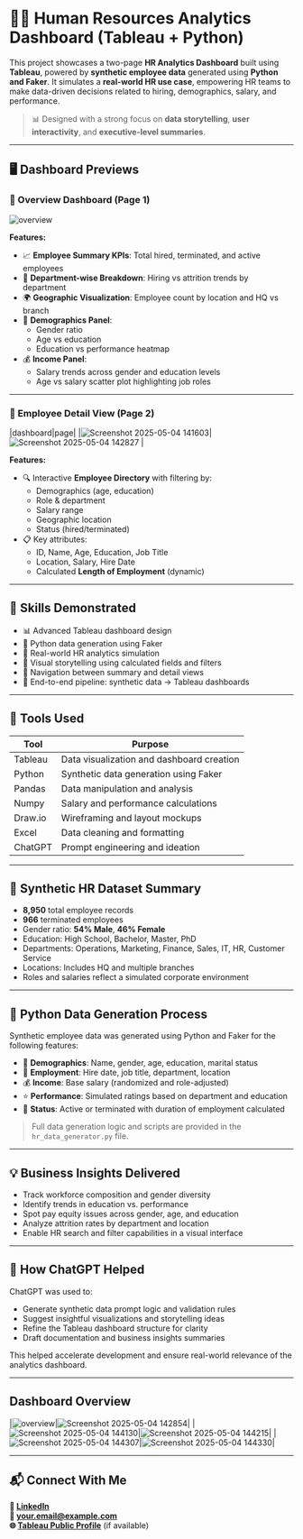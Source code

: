 
# 👩‍💼 Human Resources Analytics Dashboard (Tableau + Python)

This project showcases a two-page **HR Analytics Dashboard** built using **Tableau**, powered by **synthetic employee data** generated using **Python and Faker**. It simulates a **real-world HR use case**, empowering HR teams to make data-driven decisions related to hiring, demographics, salary, and performance.

> 📊 Designed with a strong focus on **data storytelling**, **user interactivity**, and **executive-level summaries**.

---

## 🖥️ Dashboard Previews

### 📌 Overview Dashboard (Page 1)

![overview](https://github.com/user-attachments/assets/ecec7224-ecc8-43c8-ba95-3ae3b3cd0ae6)


**Features:**
- 📈 **Employee Summary KPIs**: Total hired, terminated, and active employees
- 🏢 **Department-wise Breakdown**: Hiring vs attrition trends by department
- 🌍 **Geographic Visualization**: Employee count by location and HQ vs branch
- 👥 **Demographics Panel**:
  - Gender ratio
  - Age vs education
  - Education vs performance heatmap
- 💰 **Income Panel**:
  - Salary trends across gender and education levels
  - Age vs salary scatter plot highlighting job roles

---

### 📌 Employee Detail View (Page 2)
|dashboard|page|
|![Screenshot 2025-05-04 141603](https://github.com/user-attachments/assets/3a46776c-7216-44cf-a2b9-0299b6457044)|![Screenshot 2025-05-04 142827](https://github.com/user-attachments/assets/e379d6ef-1356-49f9-9194-681196bac12d)
|


**Features:**
- 🔍 Interactive **Employee Directory** with filtering by:
  - Demographics (age, education)
  - Role & department
  - Salary range
  - Geographic location
  - Status (hired/terminated)
- 📋 Key attributes:
  - ID, Name, Age, Education, Job Title
  - Location, Salary, Hire Date
  - Calculated **Length of Employment** (dynamic)

---

## 🧠 Skills Demonstrated

- 📊 Advanced Tableau dashboard design
- 🐍 Python data generation using Faker
- 🎯 Real-world HR analytics simulation
- 📐 Visual storytelling using calculated fields and filters
- 🧭 Navigation between summary and detail views
- 🧪 End-to-end pipeline: synthetic data → Tableau dashboards

---

## 🧰 Tools Used

| Tool       | Purpose                                     |
|------------|---------------------------------------------|
| Tableau    | Data visualization and dashboard creation   |
| Python     | Synthetic data generation using Faker       |
| Pandas     | Data manipulation and analysis              |
| Numpy      | Salary and performance calculations         |
| Draw.io    | Wireframing and layout mockups              |
| Excel      | Data cleaning and formatting                |
| ChatGPT    | Prompt engineering and ideation             |

---

## 🧪 Synthetic HR Dataset Summary

- **8,950** total employee records
- **966** terminated employees
- Gender ratio: **54% Male**, **46% Female**
- Education: High School, Bachelor, Master, PhD
- Departments: Operations, Marketing, Finance, Sales, IT, HR, Customer Service
- Locations: Includes HQ and multiple branches
- Roles and salaries reflect a simulated corporate environment

---

## 🧬 Python Data Generation Process

Synthetic employee data was generated using Python and Faker for the following features:

- 👤 **Demographics**: Name, gender, age, education, marital status
- 💼 **Employment**: Hire date, job title, department, location
- 💰 **Income**: Base salary (randomized and role-adjusted)
- ⭐ **Performance**: Simulated ratings based on department and education
- 📅 **Status**: Active or terminated with duration of employment calculated

> Full data generation logic and scripts are provided in the `hr_data_generator.py` file.

---

## 💡 Business Insights Delivered

- Track workforce composition and gender diversity
- Identify trends in education vs. performance
- Spot pay equity issues across gender, age, and education
- Analyze attrition rates by department and location
- Enable HR search and filter capabilities in a visual interface

---

## 🤖 How ChatGPT Helped

ChatGPT was used to:
- Generate synthetic data prompt logic and validation rules
- Suggest insightful visualizations and storytelling ideas
- Refine the Tableau dashboard structure for clarity
- Draft documentation and business insights summaries

This helped accelerate development and ensure real-world relevance of the analytics dashboard.

---
## Dashboard Overview

|![overview](https://github.com/user-attachments/assets/12d496dc-c1cb-486c-aceb-529cb192382d)|![Screenshot 2025-05-04 142854](https://github.com/user-attachments/assets/78a5c43a-54ce-4b90-b2e0-0a304fa3fd57)|
|![Screenshot 2025-05-04 144130](https://github.com/user-attachments/assets/d20cfdc3-3207-4626-a3dc-e4cf94987166)|![Screenshot 2025-05-04 144215](https://github.com/user-attachments/assets/c38ab4a8-7c01-4aad-911e-53f44e30f7cb)|
|![Screenshot 2025-05-04 144307](https://github.com/user-attachments/assets/4339d3c9-e673-4d0c-9f44-508545e66eb3)|![Screenshot 2025-05-04 144330](https://github.com/user-attachments/assets/01bd58c3-2f44-425c-8ac6-ce3488ead52e)| 


---

## 📬 Connect With Me

**🔗 [LinkedIn](https://linkedin.com/in/your-profile)**  
**📧 your.email@example.com**  
**🌐 [Tableau Public Profile](https://public.tableau.com/app/profile/your-profile)** (if available)
